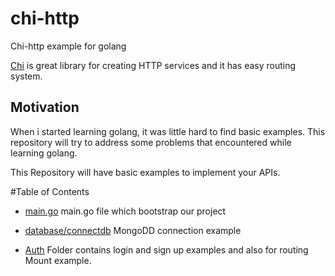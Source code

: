 # chi-http

Chi-http example for golang

[Chi](https://github.com/go-chi/chi) is great library for creating HTTP services and it has easy routing system.

## Motivation

When i started learning golang, it was little hard to find basic examples.
This repository will try to address some problems that encountered while learning golang.

This Repository will have basic examples to implement your APIs.

#Table of Contents
* [main.go](https://github.com/saiumesh535/chi-http/blob/master/main.go)
main.go file which bootstrap our project

* [database/connectdb](https://github.com/saiumesh535/chi-http/blob/master/database/connectdb.go)
MongoDD connection example

* [Auth](https://github.com/saiumesh535/chi-http/tree/master/auth)
Folder contains login and sign up examples and also for routing Mount example.